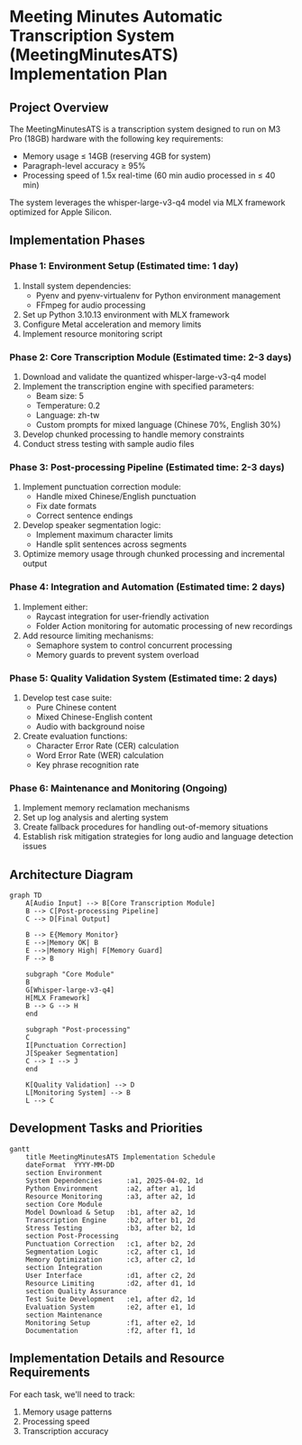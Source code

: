# Meeting Minutes Automatic Transcription System (MeetingMinutesATS) Implementation Plan

## Project Overview

The MeetingMinutesATS is a transcription system designed to run on M3 Pro (18GB) hardware with the following key requirements:
- Memory usage ≤ 14GB (reserving 4GB for system)
- Paragraph-level accuracy ≥ 95%
- Processing speed of 1.5x real-time (60 min audio processed in ≤ 40 min)

The system leverages the whisper-large-v3-q4 model via MLX framework optimized for Apple Silicon.

## Implementation Phases

### Phase 1: Environment Setup (Estimated time: 1 day)
1. Install system dependencies:
   - Pyenv and pyenv-virtualenv for Python environment management
   - FFmpeg for audio processing
2. Set up Python 3.10.13 environment with MLX framework
3. Configure Metal acceleration and memory limits
4. Implement resource monitoring script

### Phase 2: Core Transcription Module (Estimated time: 2-3 days)
1. Download and validate the quantized whisper-large-v3-q4 model
2. Implement the transcription engine with specified parameters:
   - Beam size: 5
   - Temperature: 0.2
   - Language: zh-tw
   - Custom prompts for mixed language (Chinese 70%, English 30%)
3. Develop chunked processing to handle memory constraints
4. Conduct stress testing with sample audio files

### Phase 3: Post-processing Pipeline (Estimated time: 2-3 days)
1. Implement punctuation correction module:
   - Handle mixed Chinese/English punctuation
   - Fix date formats
   - Correct sentence endings
2. Develop speaker segmentation logic:
   - Implement maximum character limits
   - Handle split sentences across segments
3. Optimize memory usage through chunked processing and incremental output

### Phase 4: Integration and Automation (Estimated time: 2 days)
1. Implement either:
   - Raycast integration for user-friendly activation
   - Folder Action monitoring for automatic processing of new recordings
2. Add resource limiting mechanisms:
   - Semaphore system to control concurrent processing
   - Memory guards to prevent system overload

### Phase 5: Quality Validation System (Estimated time: 2 days)
1. Develop test case suite:
   - Pure Chinese content
   - Mixed Chinese-English content
   - Audio with background noise
2. Create evaluation functions:
   - Character Error Rate (CER) calculation
   - Word Error Rate (WER) calculation
   - Key phrase recognition rate

### Phase 6: Maintenance and Monitoring (Ongoing)
1. Implement memory reclamation mechanisms
2. Set up log analysis and alerting system
3. Create fallback procedures for handling out-of-memory situations
4. Establish risk mitigation strategies for long audio and language detection issues

## Architecture Diagram

```mermaid
graph TD
    A[Audio Input] --> B[Core Transcription Module]
    B --> C[Post-processing Pipeline]
    C --> D[Final Output]
    
    B --> E{Memory Monitor}
    E -->|Memory OK| B
    E -->|Memory High| F[Memory Guard]
    F --> B
    
    subgraph "Core Module"
    B
    G[Whisper-large-v3-q4]
    H[MLX Framework]
    B --> G --> H
    end
    
    subgraph "Post-processing"
    C
    I[Punctuation Correction]
    J[Speaker Segmentation]
    C --> I --> J
    end
    
    K[Quality Validation] --> D
    L[Monitoring System] --> B
    L --> C
```

## Development Tasks and Priorities

```mermaid
gantt
    title MeetingMinutesATS Implementation Schedule
    dateFormat  YYYY-MM-DD
    section Environment
    System Dependencies      :a1, 2025-04-02, 1d
    Python Environment       :a2, after a1, 1d
    Resource Monitoring      :a3, after a2, 1d
    section Core Module
    Model Download & Setup   :b1, after a2, 1d
    Transcription Engine     :b2, after b1, 2d
    Stress Testing           :b3, after b2, 1d
    section Post-Processing
    Punctuation Correction   :c1, after b2, 2d
    Segmentation Logic       :c2, after c1, 1d
    Memory Optimization      :c3, after c2, 1d
    section Integration
    User Interface           :d1, after c2, 2d
    Resource Limiting        :d2, after d1, 1d
    section Quality Assurance
    Test Suite Development   :e1, after d2, 1d
    Evaluation System        :e2, after e1, 1d
    section Maintenance
    Monitoring Setup         :f1, after e2, 1d
    Documentation            :f2, after f1, 1d
```

## Implementation Details and Resource Requirements

For each task, we'll need to track:
1. Memory usage patterns
2. Processing speed
3. Transcription accuracy
